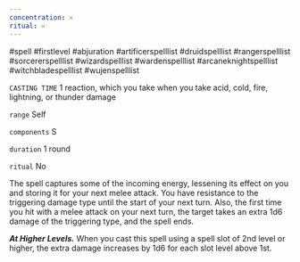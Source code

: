 ```yaml
---
concentration: 𐄂
ritual: 𐄂
---
```

#spell #firstlevel #abjuration #artificerspelllist #druidspelllist #rangerspelllist #sorcererspelllist #wizardspelllist #wardenspelllist #arcaneknightspelllist #witchbladespelllist #wujenspelllist

`CASTING TIME`
1 reaction, which you take when you take acid, cold, fire, lightning, or thunder damage

`range`
Self

`components`
S

`duration`
1 round

`ritual`
No

The spell captures some of the incoming energy, lessening its effect on you and storing it for your next melee attack. You have resistance to the triggering damage type until the start of your next turn. Also, the first time you hit with a melee attack on your next turn, the target takes an extra 1d6 damage of the triggering type, and the spell ends.

**_At Higher Levels._** When you cast this spell using a spell slot of 2nd level or higher, the extra damage increases by 1d6 for each slot level above 1st.